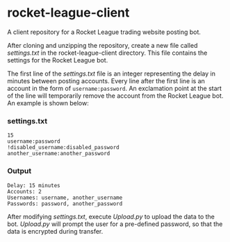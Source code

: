 # rocket-league-client
A client repository for a Rocket League trading website posting bot.

After cloning and unzipping the repository, create a new file called
*settings.txt* in the rocket-league-client directory. This file contains
the settings for the Rocket League bot.

The first line of the *settings.txt* file is an integer representing the
delay in minutes between posting accounts. Every line after the first line
is an account in the form of `username:password`. An exclamation point at
the start of the line will temporarily remove the account from the Rocket
League bot. An example is shown below:

### settings.txt
```
15
username:password
!disabled_username:disabled_password
another_username:another_password
```

### Output
```
Delay: 15 minutes
Accounts: 2
Usernames: username, another_username
Passwords: password, another_password
```

After modifying *settings.txt*, execute *Upload.py* to upload the data to
the bot. *Upload.py* will prompt the user for a pre-defined password, so
that the data is encrypted during transfer.